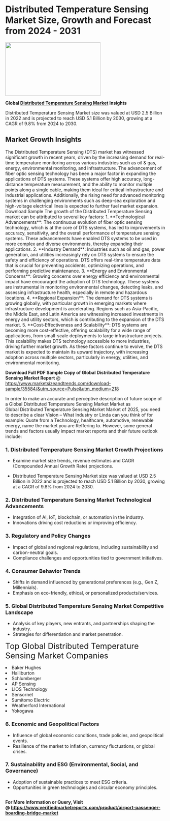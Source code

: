 <H1>Distributed Temperature Sensing Market Size, Growth and Forecast from 2024 - 2031</H1><img class="aligncenter size-medium wp-image-584254" src="https://thirdeyenews.in/wp-content/uploads/2024/09/Global-Market-Research-300x168.jpeg" alt="" width="300" height="168" /><p><strong>Global&nbsp;<a href="https://www.marketsizeandtrends.com/download-sample/35584/&amp;utm_source=Pulse&amp;utm_medium=218">Distributed Temperature Sensing Market</a> Insights</strong></p><p>Distributed Temperature Sensing Market size was valued at USD 2.5 Billion in 2022 and is projected to reach USD 5.1 Billion by 2030, growing at a CAGR of 9.8% from 2024 to 2030.</p><p><h2>Market Growth Insights</h2> The Distributed Temperature Sensing (DTS) market has witnessed significant growth in recent years, driven by the increasing demand for real-time temperature monitoring across various industries such as oil & gas, energy, environmental monitoring, and infrastructure. The advancement of fiber optic sensing technology has been a major factor in expanding the applications of DTS systems. These systems offer high accuracy, long-distance temperature measurement, and the ability to monitor multiple points along a single cable, making them ideal for critical infrastructure and industrial applications. Additionally, the rising need for advanced monitoring systems in challenging environments such as deep-sea exploration and high-voltage electrical lines is expected to further fuel market expansion. Download Sample The growth of the Distributed Temperature Sensing market can be attributed to several key factors: 1. **Technological Advancements**: The continuous evolution of fiber optic sensing technology, which is at the core of DTS systems, has led to improvements in accuracy, sensitivity, and the overall performance of temperature sensing systems. These advancements have enabled DTS systems to be used in more complex and diverse environments, thereby expanding their applications. 2. **Industry Demand**: Industries such as oil and gas, power generation, and utilities increasingly rely on DTS systems to ensure the safety and efficiency of operations. DTS offers real-time temperature data that is crucial for preventing accidents, optimizing operations, and performing predictive maintenance. 3. **Energy and Environmental Concerns**: Growing concerns over energy efficiency and environmental impact have encouraged the adoption of DTS technology. These systems are instrumental in monitoring environmental changes, detecting leaks, and assessing infrastructure health, especially in remote and hazardous locations. 4. **Regional Expansion**: The demand for DTS systems is growing globally, with particular growth in emerging markets where infrastructure development is accelerating. Regions such as Asia-Pacific, the Middle East, and Latin America are witnessing increased investments in energy and utility sectors, which is contributing to the expansion of the DTS market. 5. **Cost-Effectiveness and Scalability**: DTS systems are becoming more cost-effective, offering scalability for a wide range of applications, from small-scale deployments to large infrastructure projects. This scalability makes DTS technology accessible to more industries, driving further market growth. As these factors continue to evolve, the DTS market is expected to maintain its upward trajectory, with increasing adoption across multiple sectors, particularly in energy, utilities, and environmental monitoring. </p><p><span class=""><strong>Download Full PDF Sample Copy of Global Distributed Temperature Sensing Market Report</strong> @ <a href="https://www.marketsizeandtrends.com/download-sample/35584/&amp;utm_source=Pulse&amp;utm_medium=218" target="_blank">https://www.marketsizeandtrends.com/download-sample/35584/&amp;utm_source=Pulse&amp;utm_medium=218</a></span></p><p>In order to make an accurate and perceptive description of future scope of a Global&nbsp;Distributed Temperature Sensing Market Market as Global&nbsp;Distributed Temperature Sensing Market Market of 2025, you need to describe a clear Vision &ndash; What Industry or Linda can you think of for example: Quote from a Technology, healthcare, automotive, renewable energy, name the market you are Reffering to. However, some general trends and factors usually impact market reports and their future outlook include:</p><h3>1.&nbsp;<strong>Distributed Temperature Sensing Market Growth Projections</strong></h3><ul><li>Examine market size trends, revenue estimates and CAGR (Compounded Annual Growth Rate) projections.</li><li><p>Distributed Temperature Sensing Market size was valued at USD 2.5 Billion in 2022 and is projected to reach USD 5.1 Billion by 2030, growing at a CAGR of 9.8% from 2024 to 2030.</p></li></ul><h3>2.&nbsp;<strong>Distributed Temperature Sensing Market Technological Advancements</strong></h3><ul><li>Integration of AI, IoT, blockchain, or automation in the industry.</li><li>Innovations driving cost reductions or improving efficiency.</li></ul><h3>3.&nbsp;<strong>Regulatory and Policy Changes</strong></h3><ul><li>Impact of global and regional regulations, including sustainability and carbon-neutral goals.</li><li>Compliance challenges and opportunities tied to government initiatives.</li></ul><h3>4.&nbsp;<strong>Consumer Behavior Trends</strong></h3><ul><li>Shifts in demand influenced by generational preferences (e.g., Gen Z, Millennials).</li><li>Emphasis on eco-friendly, ethical, or personalized products/services.</li></ul><h3>5.&nbsp;<strong>Global Distributed Temperature Sensing Market Competitive Landscape</strong></h3><ul><li>Analysis of key players, new entrants, and partnerships shaping the industry.</li><li>Strategies for differentiation and market penetration.</li></ul><p data-pm-slice="1 1 []"><span style="color: inherit; font-family: inherit; font-size: 25px;">Top Global Distributed Temperature Sensing Market Companies</span></p><div class="" data-test-id=""><p><li>Baker Hughes</li><li> Halliburton</li><li> Schlumberger</li><li> AP Sensing</li><li> LIOS Technology</li><li> Sensornet</li><li> Sumitomo Electric</li><li> Weatherford International</li><li> Yokogawa</li></p></div><h3>6.&nbsp;<strong>Economic and Geopolitical Factors</strong></h3><ul><li>Influence of global economic conditions, trade policies, and geopolitical events.</li><li>Resilience of the market to inflation, currency fluctuations, or global crises.</li></ul><h3>7.&nbsp;<strong>Sustainability and ESG (Environmental, Social, and Governance)</strong></h3><ul><li>Adoption of sustainable practices to meet ESG criteria.</li><li>Opportunities in green technologies and circular economy principles.</li></ul><h2><strong style="font-size: 14px;">For More Information or Query, Visit @&nbsp;</strong><a style="background-color: #ffffff; font-size: 14px;" href="https://www.marketsizeandtrends.com/report/distributed-temperature-sensing-market/" target="_blank">https://www.verifiedmarketreports.com/product/airport-passenger-boarding-bridge-market</a></h2>

